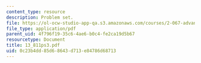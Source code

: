 ```yaml
---
content_type: resource
description: Problem set.
file: https://ol-ocw-studio-app-qa.s3.amazonaws.com/courses/2-067-advanced-structural-dynamics-and-acoustics-13-811-spring-2004/0c23b4dd85d68643d713e84786d68713_13_811ps3.pdf
file_type: application/pdf
parent_uid: 4f796f19-35c6-4ae6-b0c4-fe2ca19d5b67
resourcetype: Document
title: 13_811ps3.pdf
uid: 0c23b4dd-85d6-8643-d713-e84786d68713
---
```

